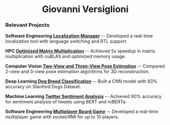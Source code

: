 <!-- INTRODUCTION -->
<h1 align="center">Giovanni Versiglioni</h1>

### Relevant Projects

**Software Engineering [Localization Manager](https://github.com/versi379/Localization-Manager-QA)** -- Developed a real-time localization tool with language switching and RTL support.

**HPC [Optimized Matrix Multiplication](https://github.com/versi379/Optimized-Matrix-Multiplication)** -- Achieved 5x speedup in matrix multiplication with cuBLAS and optimized memory usage.

**Computer Vision [Two-View and Three-View Pose Estimation](https://github.com/versi379/Two-View-Three-View-Pose-Estimation)** -- Compared 2-view and 3-view pose estimation algorithms for 3D reconstruction.

**Deep Learning [Dog Breed Classification](https://github.com/versi379/Dog-Breed-Classification)** -- Built a CNN model with 83% accuracy on Stanford Dogs Dataset.

**Machine Learning [Twitter Sentiment Analysis](https://github.com/versi379/Twitter-Sentiment-Analysis)** -- Achieved 90% accuracy for sentiment analysis of tweets using BERT and roBERTa.

**Software Engineering [Multiplayer Board Game](https://github.com/versi379/ing-sw-2024-versiglioni-pellicari-tagliabue-ravasi)** -- Developed a real-time multiplayer game with socket/RMI for up to 10 players.
